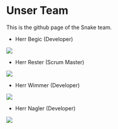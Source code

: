 # Unser Team
This is the github page of the Snake team.


+ Herr Begic (Developer)

![](https://s4.anilist.co/file/anilistcdn/character/large/b30-HwvJtQyu8sBB.jpg)

+ Herr Rester (Scrum Master)

![](https://www.zeldadungeon.net/wp-content/uploads/2013/09/Link1-205x220.png)

+ Herr Wimmer (Developer)

![](https://image.gala.de/21848176/t/C3/v6/w1440/r0.6667/-/breaking-bad-film.jpg)

+ Herr Nagler (Developer)

![](https://cdn.myanimelist.net/s/common/uploaded_files/1472514013-ddea489c327f20122445ee7ff8183144.jpeg)

